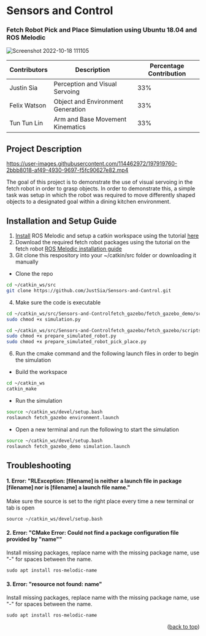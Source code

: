 <a name="readme-top"></a>
# Sensors and Control
### **Fetch Robot Pick and Place Simulation using Ubuntu 18.04 and ROS Melodic**
![Screenshot 2022-10-18 111105](https://user-images.githubusercontent.com/114462972/196306266-876cbc99-95ba-4eff-8eec-b6b92747ec01.png)
 

| Contributors  | Description   | Percentage Contribution |
| ------------- | ------------- | ----------------------- | 
| Justin Sia    | Perception and Visual Servoing  | 33%                     |
| Felix Watson  | Object and Environment Generation  | 33%                     |
| Tun Tun Lin  | Arm and Base Movement Kinematics | 33%                     |
 
 ## Project Description

https://user-images.githubusercontent.com/114462972/197919760-2bbb8018-af49-4930-9697-f5fc90627e82.mp4


The goal of this project is to demonstrate the use of visual servoing in the fetch robot in order to grasp objects. In order to demonstrate this, a simple task was setup in which the robot was required to move differently shaped objects to a designated goal within a dining kitchen environment. 
 
 ## Installation and Setup Guide
 1. [Install](http://wiki.ros.org/melodic/Installation/Ubuntu) ROS Melodic and setup a catkin workspace using the tutorial [here](http://wiki.ros.org/catkin/Tutorials/create_a_workspace)
 2. Download the required fetch robot packages using the tutorial on the fetch robot [ROS Melodic installation guide](https://docs.fetchrobotics.com/indigo_to_melodic.html)
 3. Git clone this respository into your ~/catkin/src folder or downloading it manually
 * Clone the repo
 ```sh
 cd ~/catkin_ws/src
 git clone https://github.com/JustSia/Sensors-and-Control.git
 ```
 4. Make sure the code is executable
 ```sh
 cd ~/catkin_ws/src/Sensors-and-Controlfetch_gazebo/fetch_gazebo_demo/scripts
 sudo chmod +x simulation.py
 ```
 ```sh
 cd ~/catkin_ws/src/Sensors-and-Controlfetch_gazebo/fetch_gazebo/scripts
 sudo chmod +x prepare_simulated_robot.py
 sudo chmod +x prepare_simulated_robot_pick_place.py
 ```
 6. Run the cmake command and the following launch files in order to begin the simulation
 * Build the workspace
 ```sh
 cd ~/catkin_ws
 catkin_make
 ```
 * Run the simulation
 ```sh
 source ~/catkin_ws/devel/setup.bash
 roslaunch fetch_gazebo environment.launch 
 ```
 * Open a new terminal and run the following to start the simulation
 ```sh
 source ~/catkin_ws/devel/setup.bash
 roslaunch fetch_gazebo_demo simulation.launch  
 ```
 ## Troubleshooting
 #### 1. Error: "RLException: [filename] is neither a launch file in package [filename] nor is [filename] a launch file name."
 Make sure the source is set to the right place every time a new terminal or tab is open
 ```
 source ~/catkin_ws/devel/setup.bash
 ```
 
 #### 2. Error: "CMake Error: Could not find a package configuration file provided by "name""
 Install missing packages, replace name with the missing package name, use "-" for spaces between the name.
 ```
 sudo apt install ros-melodic-name
 ```
 
 #### 3. Error: "resource not found: name"
 Install missing packages, replace name with the missing package name, use "-" for spaces between the name.
 ```
 sudo apt install ros-melodic-name
 ```
 

<p align="right">(<a href="#readme-top">back to top</a>)</p>
